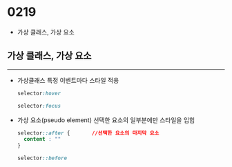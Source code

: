 # 0219

- 가상 클래스, 가상 요소

## 가상 클래스, 가상 요소

---

- 가상클래스
  특정 이벤트마다 스타일 적용

  ```css
  selector:hover

  selector:focus
  ```

- 가상 요소(pseudo element)
  선택한 요소의 일부분에만 스타일을 입힘

  ```css
  selector::after {       //선택한 요소의 마지막 요소
  	content : ""
  }

  selector::before
  ```
